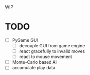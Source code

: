 WIP

# TODO
- [ ] PyGame GUI
  + [ ] decouple GUI from game engine
  + [ ] react gracefully to invalid moves
  + [ ] react to mouse movement
- [ ] Monte-Carlo based AI
- [ ] accumulate play data
